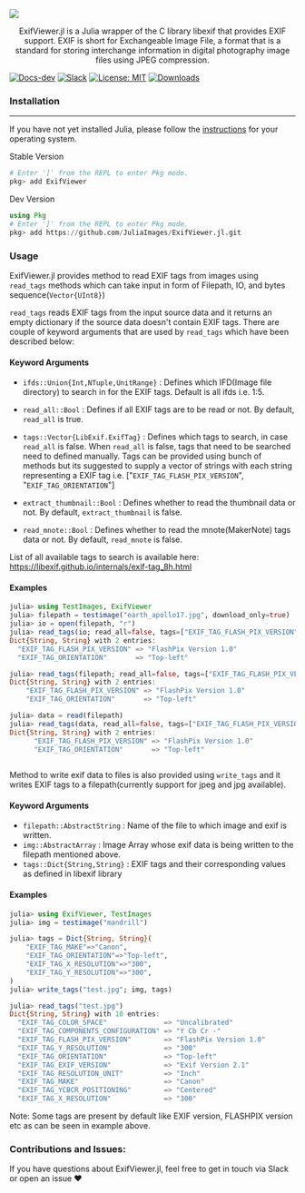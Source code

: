 

![](https://i.imgur.com/cvFnyt4.png)

<p style="text-align: center;">
ExifViewer.jl is a Julia wrapper of the C library libexif that provides EXIF support. EXIF is short for Exchangeable Image File, a format that is a standard for storing interchange information in digital photography image files using JPEG compression. 
</p>

[![Docs-dev](https://img.shields.io/badge/docs-dev-blue.svg)](https://juliaimages.org/ExifViewer.jl/dev/) [![Slack](https://img.shields.io/badge/chat-slack-e01e5a)](https://join.slack.com/t/julialang/shared_invite/zt-1hxxb5ryp-Ts_egJ7FRN2muQ7nkTtCNQ) [![License: MIT](https://img.shields.io/badge/License-MIT-success.svg)](https://opensource.org/licenses/MIT) [![Downloads](https://shields.io/endpoint?url=https://pkgs.genieframework.com/api/v1/badge/ExifViewer)](https://pkgs.genieframework.com?packages=ExifViewer)
### Installation
--- 
If you have not yet installed Julia, please follow the [instructions](https://julialang.org/downloads/platform/) for your operating system. 

Stable Version
```julia
# Enter ']' from the REPL to enter Pkg mode.
pkg> add ExifViewer
```

Dev Version
```julia
using Pkg
# Enter ']' from the REPL to enter Pkg mode.
pkg> add https://github.com/JuliaImages/ExifViewer.jl.git
```

### Usage

ExifViewer.jl provides method to read EXIF tags from images using `read_tags` methods which can
take input in form of Filepath, IO, and bytes sequence(`Vector{UInt8}`)

`read_tags` reads EXIF tags from the input source data and it returns an empty 
dictionary if the source data doesn't contain EXIF tags.
There are couple of keyword arguments that are used by `read_tags` which have been
described below:

#### Keyword Arguments
- `ifds::Union{Int,NTuple,UnitRange}` : Defines which IFD(Image file directory) to search in for the EXIF tags. Default is all ifds i.e. 1:5.
- `read_all::Bool` : Defines if all EXIF tags are to be read or not. By default, `read_all` is true.
- `tags::Vector{LibExif.ExifTag}` : Defines which tags to search, in case `read_all` is false. When `read_all` is false, tags that need to be searched need to defined manually. Tags can be provided using bunch of methods but its suggested to supply a vector of strings with each string representing a EXIF tag i.e. ["`EXIF_TAG_FLASH_PIX_VERSION`", "`EXIF_TAG_ORIENTATION`"] 

- `extract_thumbnail::Bool` : Defines whether to read the thumbnail data or not. By default, `extract_thumbnail` is false.
- `read_mnote::Bool` : Defines whether to read the mnote(MakerNote) tags data or not. By default, `read_mnote` is false.

List of all available tags to search is available here: https://libexif.github.io/internals/exif-tag_8h.html

#### Examples
```jl
julia> using TestImages, ExifViewer
julia> filepath = testimage("earth_apollo17.jpg", download_only=true)
julia> io = open(filepath, "r")
julia> read_tags(io; read_all=false, tags=["EXIF_TAG_FLASH_PIX_VERSION", "EXIF_TAG_ORIENTATION"])
Dict{String, String} with 2 entries:
  "EXIF_TAG_FLASH_PIX_VERSION" => "FlashPix Version 1.0"
  "EXIF_TAG_ORIENTATION"       => "Top-left"

julia> read_tags(filepath; read_all=false, tags=["EXIF_TAG_FLASH_PIX_VERSION", "EXIF_TAG_ORIENTATION"])
Dict{String, String} with 2 entries:
    "EXIF_TAG_FLASH_PIX_VERSION" => "FlashPix Version 1.0"
    "EXIF_TAG_ORIENTATION"       => "Top-left"

julia> data = read(filepath)
julia> read_tags(data, read_all=false, tags=["EXIF_TAG_FLASH_PIX_VERSION", "EXIF_TAG_ORIENTATION"])
Dict{String, String} with 2 entries:
      "EXIF_TAG_FLASH_PIX_VERSION" => "FlashPix Version 1.0"
      "EXIF_TAG_ORIENTATION"       => "Top-left"
    
```

Method to write exif data to files is also provided using `write_tags` and it writes EXIF tags to a 
filepath(currently support for jpeg and jpg available). 

#### Keyword Arguments
- `filepath::AbstractString` : Name of the file to which image and exif is written.
- `img::AbstractArray` : Image Array whose exif data is being written to the filepath mentioned above.
- `tags::Dict{String,String}` : EXIF tags and their corresponding values as defined in libexif library

#### Examples

```jl
julia> using ExifViewer, TestImages
julia> img = testimage("mandrill")

julia> tags = Dict{String, String}(
    "EXIF_TAG_MAKE"=>"Canon",
    "EXIF_TAG_ORIENTATION"=>"Top-left",
    "EXIF_TAG_X_RESOLUTION"=>"300",
    "EXIF_TAG_Y_RESOLUTION"=>"300",
)
julia> write_tags("test.jpg"; img, tags)

julia> read_tags("test.jpg")
Dict{String, String} with 10 entries:
  "EXIF_TAG_COLOR_SPACE"              => "Uncalibrated"
  "EXIF_TAG_COMPONENTS_CONFIGURATION" => "Y Cb Cr -"
  "EXIF_TAG_FLASH_PIX_VERSION"        => "FlashPix Version 1.0"
  "EXIF_TAG_Y_RESOLUTION"             => "300"
  "EXIF_TAG_ORIENTATION"              => "Top-left"
  "EXIF_TAG_EXIF_VERSION"             => "Exif Version 2.1"
  "EXIF_TAG_RESOLUTION_UNIT"          => "Inch"
  "EXIF_TAG_MAKE"                     => "Canon"
  "EXIF_TAG_YCBCR_POSITIONING"        => "Centered"
  "EXIF_TAG_X_RESOLUTION"             => "300"
```

Note: Some tags are present by default like EXIF version, FLASHPIX version etc as can be seen in example above.


### Contributions and Issues:

If you have questions about ExifViewer.jl, feel free to get in touch via Slack or open an issue :hearts:

